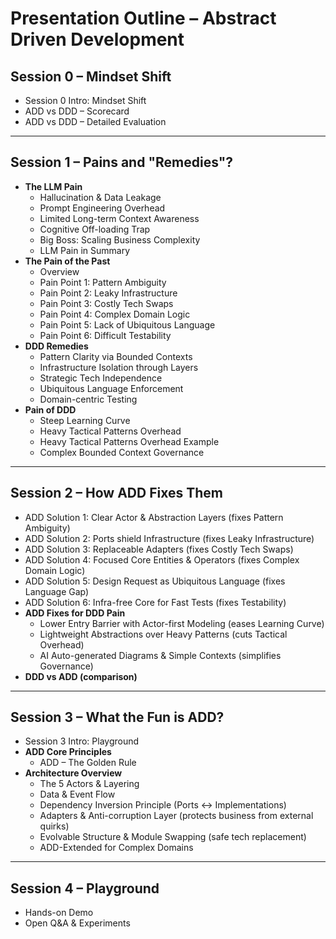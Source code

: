 # Presentation Outline – Abstract Driven Development

## Session 0 – Mindset Shift

- Session 0 Intro: Mindset Shift
- ADD vs DDD – Scorecard
- ADD vs DDD – Detailed Evaluation

---

## Session 1 – Pains and "Remedies"?

- **The LLM Pain**
  - Hallucination & Data Leakage
  - Prompt Engineering Overhead
  - Limited Long-term Context Awareness
  - Cognitive Off-loading Trap
  - Big Boss: Scaling Business Complexity
  - LLM Pain in Summary
- **The Pain of the Past**
  - Overview
  - Pain Point 1: Pattern Ambiguity
  - Pain Point 2: Leaky Infrastructure
  - Pain Point 3: Costly Tech Swaps
  - Pain Point 4: Complex Domain Logic
  - Pain Point 5: Lack of Ubiquitous Language
  - Pain Point 6: Difficult Testability
- **DDD Remedies**
  - Pattern Clarity via Bounded Contexts
  - Infrastructure Isolation through Layers
  - Strategic Tech Independence
  - Ubiquitous Language Enforcement
  - Domain-centric Testing
- **Pain of DDD**
  - Steep Learning Curve
  - Heavy Tactical Patterns Overhead
  - Heavy Tactical Patterns Overhead Example
  - Complex Bounded Context Governance

---

## Session 2 – How ADD Fixes Them

- ADD Solution 1: Clear Actor & Abstraction Layers (fixes Pattern Ambiguity)
- ADD Solution 2: Ports shield Infrastructure (fixes Leaky Infrastructure)
- ADD Solution 3: Replaceable Adapters (fixes Costly Tech Swaps)
- ADD Solution 4: Focused Core Entities & Operators (fixes Complex Domain Logic)
- ADD Solution 5: Design Request as Ubiquitous Language (fixes Language Gap)
- ADD Solution 6: Infra-free Core for Fast Tests (fixes Testability)
- **ADD Fixes for DDD Pain**
  - Lower Entry Barrier with Actor-first Modeling (eases Learning Curve)
  - Lightweight Abstractions over Heavy Patterns (cuts Tactical Overhead)
  - AI Auto-generated Diagrams & Simple Contexts (simplifies Governance)
- **DDD vs ADD (comparison)**

---

## Session 3 – What the Fun is ADD?

- Session 3 Intro: Playground
- **ADD Core Principles**
  - ADD – The Golden Rule
- **Architecture Overview**
  - The 5 Actors & Layering
  - Data & Event Flow
  - Dependency Inversion Principle (Ports ↔ Implementations)
  - Adapters & Anti-corruption Layer (protects business from external quirks)
  - Evolvable Structure & Module Swapping (safe tech replacement)
  - ADD-Extended for Complex Domains

---

## Session 4 – Playground

- Hands-on Demo
- Open Q&A & Experiments